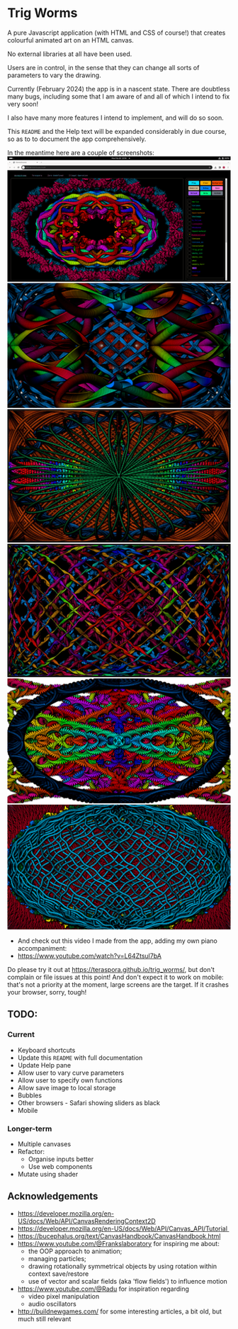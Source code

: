 # Trig Worms

A pure Javascript application (with HTML and CSS of course!) that creates colourful animated art on an HTML canvas.

No external libraries at all have been used.

Users are in control, in the sense that they can change all sorts of parameters to vary the drawing.

Currently (February 2024) the app is in a nascent state.   There are doubtless many bugs, including some that I am aware of and all of which I intend to fix very soon!

I also have many more features I intend to implement, and will do so soon.

This `README` and the Help text will be expanded considerably in due course, so as to to document the app comprehensively.

In the meantime here are a couple of screenshots:
![](media/app_snapshot_00.png)
![](media/tw_05.png)
![](media/tw_06.jpg)
![](media/tw_07.jpg)
![](media/tw_04.png)
![](media/tw_10.png)

- And check out this video I made from the app, adding my own piano accompaniment:
- <https://www.youtube.com/watch?v=L64Ztsul7bA>


Do please try it out at <https://teraspora.github.io/trig_worms/>, but don't complain or file issues at this point!   And don't expect it to work on mobile:  that's not a priority at the moment, large screens are the target.   If it crashes your browser, sorry, tough!

## TODO:

### Current
- Keyboard shortcuts
- Update this `README` with full documentation
- Update Help pane
- Allow user to vary curve parameters
- Allow user to specify own functions
- Allow save image to local storage
- Bubbles
- Other browsers - Safari showing sliders as black
- Mobile

### Longer-term
- Multiple canvases
- Refactor:
  - Organise inputs better
  - Use web components
- Mutate using shader

## Acknowledgements

- https://developer.mozilla.org/en-US/docs/Web/API/CanvasRenderingContext2D
- https://developer.mozilla.org/en-US/docs/Web/API/Canvas_API/Tutorial 
- https://bucephalus.org/text/CanvasHandbook/CanvasHandbook.html
- https://www.youtube.com/@Frankslaboratory for inspiring me about:
  - the OOP approach to animation;
  - managing particles;
  - drawing rotationally symmetrical objects by using rotation within context save/restore
  - use of vector and scalar fields (aka 'flow fields') to influence motion
- https://www.youtube.com/@Radu for inspiration regarding
  - video pixel manipulation
  - audio oscillators
- http://buildnewgames.com/ for some interesting articles, a bit old, but much still relevant

